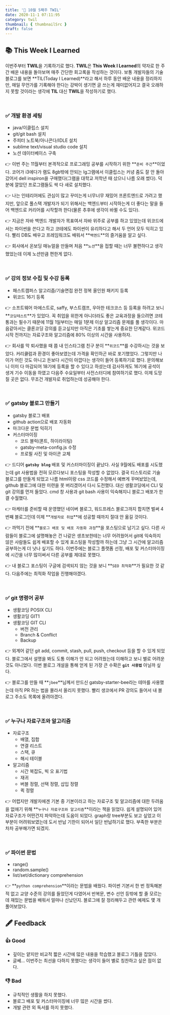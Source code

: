 ```yaml
---
title: '📑 10월 5째주 TWIL'
date: 2020-11-1 07:11:95
category: twil
thumbnail: { thumbnailSrc }
draft: false
---
```


## 📚 This Week I Learned

이번주부터 **TWIL**을 기록하기로 했다. **TWIL**은 **This Week I Learned**의 약자로 한 주간 배운 내용을 돌아보며 매주 간단한 회고록을 작성하는 것이다. 보통 개발자들의 기술블로그를 보면 **TIL(Today I Learned)**라고 해서 하루 동안 배운 내용을 정리하지만, 매일 무언가를 기록해야 한다는 강박이 생기면 글 쓰는게 재미없어지고 결국 오래하지 못할 것이라는 생각에 **TIL** 대신 **TWIL**을 작성하기로 했다.

<br/>

### ✅ 개발 환경 세팅

- java/이클립스 설치
- git/git bash 설치
- 주피터 노트북/아나콘다/IDLE 설치
- sublime text/visual studio code 설치
- 노션 데이터베이스 구축

👉 이번 주는 11월부터 본격적으로 프로그래밍 공부를 시작하기 위한 **`준비 주간`**이었다. 코어가 i3에다가 램도 8gb밖에 안되는 lg그램에서 이클립스는 커녕 줌도 잘 안 돌아갔어서 dell inspiron을 구매했다(그램을 대학교 저학년 때 샀으니 나름 오래 썼다). 덕분에 깔았던 프로그램들도 싹 다 새로 설치했다.

👉 나는 인테리어에도 관심이 많고 꾸미는게 너무너무 재밌어 프론트엔드로 가려고 했지만, 앞으로 풀스택 개발자가 되기 위해서는 백엔드부터 시작하는게 더 좋다는 말을 들어 백엔드로 커리어를 시작할까 한다(물론 추후에 생각이 바뀔 수도 있다).

👉 지금은 자바 백엔드 개발자가 목표여서 자바 위주로 공부를 하고 있었는데 위코드에서는 파이썬을 쓴다고 하고 코테에도 파이썬이 유리하다고 해서 두 언어 모두 익히고 있다. 빨리 DB도 배우고 프레임워크도 배워서 **`백엔드`**의 즐거움을 알고 싶다.

👉 회사에서 온보딩 매뉴얼을 만들며 처음 **`노션`**을 접할 때는 너무 불편하다고 생각했었는데 이제 노션만큼 편한게 없다.

<br/>

### ✅ 강의 정보 수집 및 수강 등록

- 패스트캠퍼스 알고리즘/기술면접 완전 정복 올인원 패키지 등록
- 위코드 16기 등록

👉 소프트웨어 마에스트로, saffy, 부스트캠프, 우아한 테크코스 등 등록을 하려고 보니 **`코딩테스트`**가 있었다. 꼭 취업을 위한게 아니더라도 좋은 교육과정을 들으려면 코테 통과는 필수기 때문에 11월 1일부터는 매일 1문제 이상 알고리즘 문제를 풀 생각이다. 마음같아서는 클론코딩 강의를 듣고싶지만 아직은 기초를 쌓는게 중요한 단계같다. 위코드 시작 전까지는 자료구조와 알고리즘에 80% 이상의 시간을 사용하자.

👉 회사를 막 퇴사했을 때 쯤 내 인스타그램 친구 분이 **`위코드`**를 수강하시는 것을 보았다. 커리큘럼과 환경이 좋아보였는데 가격을 확인하곤 바로 포기했었다. 그렇지만 나이가 어린 것도 아니고 돈보다 시간이 아깝다는 생각이 들어 등록하기로 했다. 문의해보니 이미 다 마감되어 18기에 등록을 할 수 있다고 하셨는데 감사하게도 16기에 공석이 생겨 기수 이동을 하였고 다음주 수요일부터 사전스터디에 참여하기로 했다. 이제 도망칠 곳은 없다. 무조건 개발자로 취업하는데 성공해야 한다.

<br/>

### ✅ gatsby 블로그 만들기

- gatsby 블로그 배포
- github action으로 배포 자동화
- 마크다운 문법 익히기
- 커스터마이징
  - 코드 블럭(폰트, 하이라이팅)
  - gatsby-meta-config.js 수정
  - 프로필 사진 및 아이콘 교체

👉 드디어 **`gatsby blog`** 배포 및 커스터마이징이 끝났다. 사실 9월에도 배포를 시도했는데 git 사용법을 전혀 모르다보니 포스팅을 작성할 수 없었다. 결국 티스토리로 기술 블로그를 만들게 되었고 나름 html이랑 css 코드를 수정해서 예쁘게 꾸며놨었는데, github 블로그에 대한 미련을 못 버리겠어서 다시 도전했다. 대신 생활코딩에서 CLI 및 git 강의를 먼저 들었다. cmd 창 사용과 git bash 사용이 익숙해지니 블로그 배포가 한결 수월했다.

👉 마케터를 준비할 때 운영했던 네이버 블로그, 워드프레스 블로그까지 합치면 벌써 4번째 블로그인데 이제 **`개발자로 취업`**에 성공할 때까지 절대 안 옮길 것이다.

👉 까먹기 전에 **`블로그 배포 및 배포 자동화 과정`**을 포스팅으로 남기고 싶다. 다른 사람들이 블로그에 설명해놓은 건 나같은 생초보한테는 너무 어려웠어서 git에 익숙하지 않은 사람들도 쉽게 배포할 수 있게 포스팅을 작성할까 하는데 그냥 그 시간에 알고리즘 공부하는게 더 낫나 싶기도 하다. 이번주에는 블로그 플랫폼 선정, 배포 및 커스터마이징에 시간을 너무 많이써서 다른 공부를 제대로 못했다.

👉 내 블로그 포스팅이 구글에 검색되지 않는 것을 보니 **`SEO 최적화`**가 필요한 것 같다. 다음주에는 최적화 작업을 진행해야겠다.

<br/>

### ✅ git 명령어 공부

- 생활코딩 POSIX CLI
- 생활코딩 GIT1
- 생활코딩 GIT CLI
  - 버전 관리
  - Branch & Conflict
  - Backup

👉 외계어 같던 git add, commit, stash, pull, push, checkout 등을 할 수 있게 되었다. 블로그에서 설명을 봐도 도통 이해가 안 되고 어려웠는데 이해하고 보니 별로 어려운 것도 아니었다. 이번 블로그 개설을 통해 얻게 된 가장 큰 수확은 **`git 사용법`** 아닐까 싶다.

👉 블로그를 만들 때 **`jbee`**님께서 만드신 gatsby-starter-bee라는 테마를 사용했는데 아직 PR 하는 법을 몰라서 올리지 못했다. 빨리 생코에서 PR 강의도 들어서 내 블로그 주소도 목록에 올려야겠다.

<br/>

### ✅ 누구나 자료구조와 알고리즘

- 자료구조
  - 배열, 집합
  - 연결 리스트
  - 스택, 큐
  - 해시 테이블
- 알고리즘
  - 시간 복잡도, 빅 오 표기법
  - 재귀
  - 버블 정렬, 선택 정렬, 삽입 정렬
  - 퀵 정렬

👉 어렵지만 개발자에겐 기본 중 기본이라고 하는 자료구조 및 알고리즘에 대한 두려움을 없애기 위해 **`누구나 자료구조와 알고리즘`**이라는 책을 읽었다. 쉽게 설명되어 있어 자료구조가 어떤건지 파악하는데 도움이 되었다. graph랑 tree부분도 보고 싶었고 이 부분이 어려워보였는데 도서 반납 기한이 되어서 일단 반납하기로 했다. 부족한 부분은 차차 공부해가면 되겠지.

<br/>

### ✅ 파이썬 문법

- range()
- random.sample()
- list/set/dictionary comprehension

👉 **`python comprehension`**이라는 문법을 배웠다. 파이썬 기본서 한 번 정독해본적 없고 교양 수준의 강의를 들었던게 다였어서 반복문, 변수 선언 등밖에 할 줄 모르는데 재밌는 문법을 배워서 얼마나 신났던지. 블로그에 잘 정리해두고 관련 예제도 몇 개 풀어보았다.

## 🖋️ Feedback

### 👍 Good

- 깊이는 얕지만 비교적 짧은 시간에 많은 내용을 학습했고 블로그 기틀을 잡았다.
- 글쎄... 이번주는 최선을 다하지 못했다는 생각이 들어 별로 칭찬하고 싶은 점이 없다.

### 👎 Bad

- 규칙적인 생활을 하지 못했다.
- 블로그 배포 및 커스터마이징에 너무 많은 시간을 썼다.
- 개발 관련 외 독서를 하지 못했다.

#

